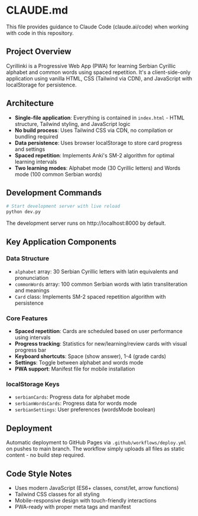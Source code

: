 # CLAUDE.md

This file provides guidance to Claude Code (claude.ai/code) when working with code in this repository.

## Project Overview

Cyrillinki is a Progressive Web App (PWA) for learning Serbian Cyrillic alphabet and common words using spaced repetition. It's a client-side-only application using vanilla HTML, CSS (Tailwind via CDN), and JavaScript with localStorage for persistence.

## Architecture

- **Single-file application**: Everything is contained in `index.html` - HTML structure, Tailwind styling, and JavaScript logic
- **No build process**: Uses Tailwind CSS via CDN, no compilation or bundling required
- **Data persistence**: Uses browser localStorage to store card progress and settings
- **Spaced repetition**: Implements Anki's SM-2 algorithm for optimal learning intervals
- **Two learning modes**: Alphabet mode (30 Cyrillic letters) and Words mode (100 common Serbian words)

## Development Commands

```bash
# Start development server with live reload
python dev.py
```

The development server runs on http://localhost:8000 by default.

## Key Application Components

### Data Structure
- `alphabet` array: 30 Serbian Cyrillic letters with latin equivalents and pronunciation
- `commonWords` array: 100 common Serbian words with latin transliteration and meanings
- `Card` class: Implements SM-2 spaced repetition algorithm with persistence

### Core Features
- **Spaced repetition**: Cards are scheduled based on user performance using intervals
- **Progress tracking**: Statistics for new/learning/review cards with visual progress bar
- **Keyboard shortcuts**: Space (show answer), 1-4 (grade cards)
- **Settings**: Toggle between alphabet and words mode
- **PWA support**: Manifest file for mobile installation

### localStorage Keys
- `serbianCards`: Progress data for alphabet mode
- `serbianWordsCards`: Progress data for words mode  
- `serbianSettings`: User preferences (wordsMode boolean)

## Deployment

Automatic deployment to GitHub Pages via `.github/workflows/deploy.yml` on pushes to main branch. The workflow simply uploads all files as static content - no build step required.

## Code Style Notes

- Uses modern JavaScript (ES6+ classes, const/let, arrow functions)
- Tailwind CSS classes for all styling
- Mobile-responsive design with touch-friendly interactions
- PWA-ready with proper meta tags and manifest
